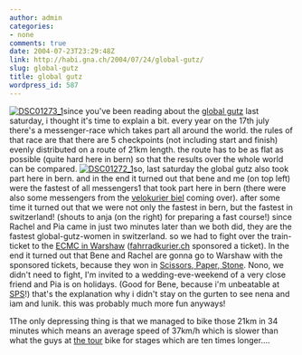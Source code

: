 ```yaml
---
author: admin
categories:
- none
comments: true
date: 2004-07-23T23:29:48Z
link: http://habi.gna.ch/2004/07/24/global-gutz/
slug: global-gutz
title: global gutz
wordpress_id: 587
---
```


[![DSC01273_1](http://habi.gna.ch/blog/images/DSC01273_1-tm.jpg)](http://habi.gna.ch/blog/images/DSC01273_1.JPG)since you've been reading about the [global gutz](http://globalgutz.org/) last saturday, i thought it's time to explain a bit.
every year on the 17th july there's a messenger-race which takes part all around the world. the rules of that race are that there are 5 checkpoints (not including start and finish) evenly distributed on a route of 21km length. the route has to be as flat as possible (quite hard here in bern) so that the results over the whole world can be compared.
[![DSC01272_1](http://habi.gna.ch/blog/images/DSC01272_1-tm.jpg)](http://habi.gna.ch/blog/images/DSC01272_1.JPG)so, last saturday the global gutz also took part here in bern. and in the end it turned out that bene and me (on top left) were the fastest of all messengers1 that took part here in bern (there were also some messengers from the [velokurier biel](http://velokurierbiel.ch/) coming over). after some time it turned out that we were not only the fastest in bern, but the fastest in switzerland! (shouts to  anja (on the right) for preparing a fast course!) 
since Rachel and Pia came in just two minutes later than we both did, they are the fastest global-gutz-women in switzerland. so we had to fight over the train-ticket to the [ECMC in Warshaw](http://www.ecmc2004.org/) ([fahrradkurier.ch](http://www.fahrradkurier.ch/events/run.html) sponsored a ticket). In the end it turned out that  Bene and Rachel are gonna go to Warshaw with the sponsored tickets, because they won in [Scissors, Paper, Stone](http://www.chunkideas.com/popups/sps_popup.htm). Nono, we didn't need to fight, I'm invited to a wedding-eve-weekend of a very close friend and Pia is on holidays. (Good for Bene, because i'm unbeatable at [SPS](http://www.chunkideas.com/popups/sps_popup.htm)!)
that's the explanation why i didn't stay on the gurten to see nena and iam and lunik. this was probably much more fun anyways!

1The only depressing thing is that we managed to bike those 21km in 34 minutes which means an average speed of 37km/h which is slower than what the guys at [the tour](http://www.letour.fr/2004/us/index.html) bike for stages which are ten times longer....
